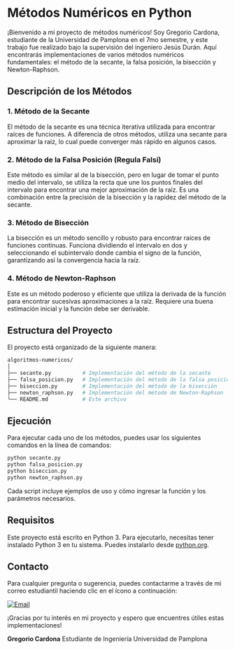 

# Métodos Numéricos en Python

¡Bienvenido a mi proyecto de métodos numéricos! Soy Gregorio Cardona, estudiante de la Universidad de Pamplona en el 7mo semestre, y este trabajo fue realizado bajo la supervisión del ingeniero Jesús Durán. Aquí encontrarás implementaciones de varios métodos numéricos fundamentales: el método de la secante, la falsa posición, la bisección y Newton-Raphson.

## Descripción de los Métodos

### 1. Método de la Secante
El método de la secante es una técnica iterativa utilizada para encontrar raíces de funciones. A diferencia de otros métodos, utiliza una secante para aproximar la raíz, lo cual puede converger más rápido en algunos casos.

### 2. Método de la Falsa Posición (Regula Falsi)
Este método es similar al de la bisección, pero en lugar de tomar el punto medio del intervalo, se utiliza la recta que une los puntos finales del intervalo para encontrar una mejor aproximación de la raíz. Es una combinación entre la precisión de la bisección y la rapidez del método de la secante.

### 3. Método de Bisección
La bisección es un método sencillo y robusto para encontrar raíces de funciones continuas. Funciona dividiendo el intervalo en dos y seleccionando el subintervalo donde cambia el signo de la función, garantizando así la convergencia hacia la raíz.

### 4. Método de Newton-Raphson
Este es un método poderoso y eficiente que utiliza la derivada de la función para encontrar sucesivas aproximaciones a la raíz. Requiere una buena estimación inicial y la función debe ser derivable.

## Estructura del Proyecto

El proyecto está organizado de la siguiente manera:

```bash
algoritmos-numericos/
│
├── secante.py          # Implementación del método de la secante
├── falsa_posicion.py   # Implementación del método de la falsa posición
├── biseccion.py        # Implementación del método de la bisección
├── newton_raphson.py   # Implementación del método de Newton-Raphson
└── README.md           # Este archivo
```

## Ejecución

Para ejecutar cada uno de los métodos, puedes usar los siguientes comandos en la línea de comandos:

```bash
python secante.py
python falsa_posicion.py
python biseccion.py
python newton_raphson.py
```

Cada script incluye ejemplos de uso y cómo ingresar la función y los parámetros necesarios.

## Requisitos

Este proyecto está escrito en Python 3. Para ejecutarlo, necesitas tener instalado Python 3 en tu sistema. Puedes instalarlo desde [python.org](https://www.python.org/).

## Contacto

Para cualquier pregunta o sugerencia, puedes contactarme a través de mi correo estudiantil haciendo clic en el ícono a continuación:

[![Email](https://img.icons8.com/fluency/48/000000/email.png)](mailto:jose.cardona@unipamplona.edu.co)

¡Gracias por tu interés en mi proyecto y espero que encuentres útiles estas implementaciones!

**Gregorio Cardona**
Estudiante de Ingeniería
Universidad de Pamplona

